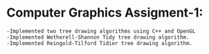# Computer Graphics Assigment-1: 
    
    -Implemented two tree drawing algorithms using C++ and OpenGL
    -Implemented Wetherell-Shannon Tidy tree drawing algorithm.
    -Implemented Reingold-Tilford Tidier tree drawing algorithm.
